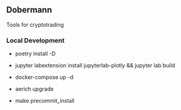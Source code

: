 ## Dobermann

Tools for cryptotrading


### Local Development

* poetry install -D
* jupyter labextension install jupyterlab-plotly && jupyter lab build

* docker-compose up -d

* aerich upgrade

* make precommit_install
